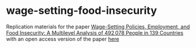 # wage-setting-food-insecurity

Replication materials for the paper [Wage-Setting Policies, Employment, and Food Insecurity: A Multilevel Analysis of 492 078 People in 139 Countries](https://ajph.aphapublications.org/doi/abs/10.2105/AJPH.2020.306096?journalCode=ajph) with an open access version of the paper [here](https://osf.io/preprints/socarxiv/4urcm/)

